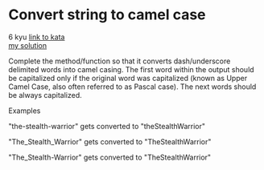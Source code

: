 # Convert string to camel case
6 kyu
[link to kata](https://www.codewars.com/kata/517abf86da9663f1d2000003/train/javascript)
<br>
[my solution](./kata.js)

Complete the method/function so that it converts dash/underscore delimited words into camel casing. The first word within the output should be capitalized only if the original word was capitalized (known as Upper Camel Case, also often referred to as Pascal case). The next words should be always capitalized.

Examples

"the-stealth-warrior" gets converted to "theStealthWarrior"

"The_Stealth_Warrior" gets converted to "TheStealthWarrior"

"The_Stealth-Warrior" gets converted to "TheStealthWarrior"